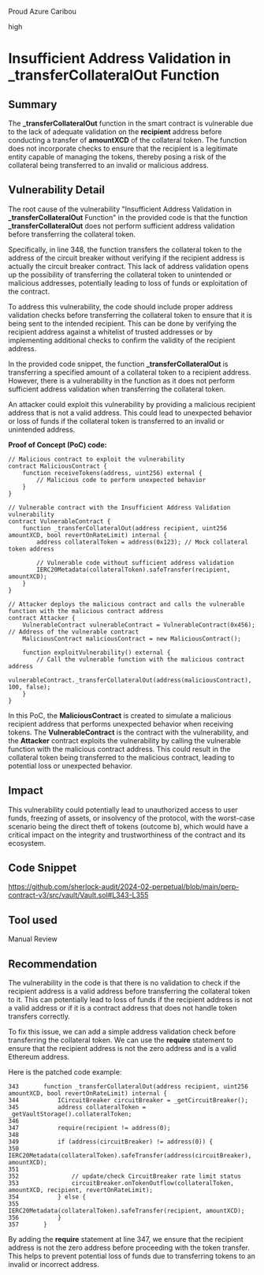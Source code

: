 Proud Azure Caribou

high

# Insufficient Address Validation in _transferCollateralOut Function

## Summary
 The **_transferCollateralOut** function in the smart contract is vulnerable due to the lack of adequate validation on the **recipient** address before conducting a transfer of **amountXCD** of the collateral token. The function does not incorporate checks to ensure that the recipient is a legitimate entity capable of managing the tokens, thereby posing a risk of the collateral being transferred to an invalid or malicious address.
## Vulnerability Detail
The root cause of the vulnerability "Insufficient Address Validation in **_transferCollateralOut** Function" in the provided code is that the function **_transferCollateralOut** does not perform sufficient address validation before transferring the collateral token.

Specifically, in line 348, the function transfers the collateral token to the address of the circuit breaker without verifying if the recipient address is actually the circuit breaker contract. This lack of address validation opens up the possibility of transferring the collateral token to unintended or malicious addresses, potentially leading to loss of funds or exploitation of the contract.

To address this vulnerability, the code should include proper address validation checks before transferring the collateral token to ensure that it is being sent to the intended recipient. This can be done by verifying the recipient address against a whitelist of trusted addresses or by implementing additional checks to confirm the validity of the recipient address.

In the provided code snippet, the function **_transferCollateralOut** is transferring a specified amount of a collateral token to a recipient address. However, there is a vulnerability in the function as it does not perform sufficient address validation when transferring the collateral token.

An attacker could exploit this vulnerability by providing a malicious recipient address that is not a valid address. This could lead to unexpected behavior or loss of funds if the collateral token is transferred to an invalid or unintended address.

**Proof of Concept (PoC) code:**

```solidity
// Malicious contract to exploit the vulnerability
contract MaliciousContract {
    function receiveTokens(address, uint256) external {
        // Malicious code to perform unexpected behavior
    }
}

// Vulnerable contract with the Insufficient Address Validation vulnerability
contract VulnerableContract {
    function _transferCollateralOut(address recipient, uint256 amountXCD, bool revertOnRateLimit) internal {
        address collateralToken = address(0x123); // Mock collateral token address
        
        // Vulnerable code without sufficient address validation
        IERC20Metadata(collateralToken).safeTransfer(recipient, amountXCD);
    }
}

// Attacker deploys the malicious contract and calls the vulnerable function with the malicious contract address
contract Attacker {
    VulnerableContract vulnerableContract = VulnerableContract(0x456); // Address of the vulnerable contract
    MaliciousContract maliciousContract = new MaliciousContract();
    
    function exploitVulnerability() external {
        // Call the vulnerable function with the malicious contract address
        vulnerableContract._transferCollateralOut(address(maliciousContract), 100, false);
    }
}
```
In this PoC, the **MaliciousContract** is created to simulate a malicious recipient address that performs unexpected behavior when receiving tokens. The **VulnerableContract** is the contract with the vulnerability, and the **Attacker** contract exploits the vulnerability by calling the vulnerable function with the malicious contract address. This could result in the collateral token being transferred to the malicious contract, leading to potential loss or unexpected behavior.

## Impact
This vulnerability could potentially lead to unauthorized access to user funds, freezing of assets, or insolvency of the protocol, with the worst-case scenario being the direct theft of tokens (outcome b), which would have a critical impact on the integrity and trustworthiness of the contract and its ecosystem.
## Code Snippet
https://github.com/sherlock-audit/2024-02-perpetual/blob/main/perp-contract-v3/src/vault/Vault.sol#L343-L355
## Tool used

Manual Review

## Recommendation
The vulnerability in the code is that there is no validation to check if the recipient address is a valid address before transferring the collateral token to it. This can potentially lead to loss of funds if the recipient address is not a valid address or if it is a contract address that does not handle token transfers correctly.

To fix this issue, we can add a simple address validation check before transferring the collateral token. We can use the **require** statement to ensure that the recipient address is not the zero address and is a valid Ethereum address.

Here is the patched code example:
```solidity
343       function _transferCollateralOut(address recipient, uint256 amountXCD, bool revertOnRateLimit) internal {
344           ICircuitBreaker circuitBreaker = _getCircuitBreaker();
345           address collateralToken = _getVaultStorage().collateralToken;
346   
347           require(recipient != address(0);
348   
349           if (address(circuitBreaker) != address(0)) {
350               IERC20Metadata(collateralToken).safeTransfer(address(circuitBreaker), amountXCD);
351   
352               // update/check CircuitBreaker rate limit status
353               circuitBreaker.onTokenOutflow(collateralToken, amountXCD, recipient, revertOnRateLimit);
354           } else {
355               IERC20Metadata(collateralToken).safeTransfer(recipient, amountXCD);
356           }
357       }
```
By adding the **require** statement at line 347, we ensure that the recipient address is not the zero address before proceeding with the token transfer. This helps to prevent potential loss of funds due to transferring tokens to an invalid or incorrect address.
